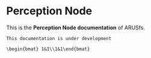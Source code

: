 # Perception Node

This is the **Perception Node documentation** of ARUSfs.

```{warning}
This documentation is under development
```

```{math}
\begin{bmat} 1&1\\1&1\end{bmat}
```
